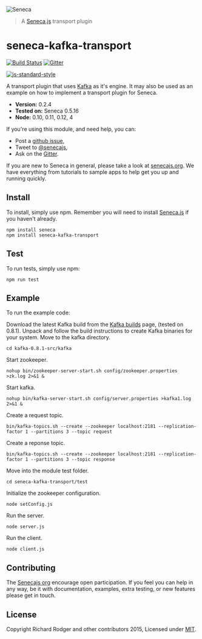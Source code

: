 ![Seneca](http://senecajs.org/files/assets/seneca-logo.png)
> A [Seneca.js][] transport plugin

# seneca-kafka-transport
[![Build Status][travis-badge]][travis-url]
[![Gitter][gitter-badge]][gitter-url]

[![js-standard-style][standard-badge]][standard-style]

A transport plugin that uses [Kafka][] as it's engine. It may also be used as an 
example on how to implement a transport plugin for Seneca.

- __Version:__ 0.2.4
- __Tested on:__ Seneca 0.5.16
- __Node:__ 0.10, 0.11, 0.12, 4

If you're using this module, and need help, you can:

- Post a [github issue][],
- Tweet to [@senecajs][],
- Ask on the [Gitter][gitter-url].

If you are new to Seneca in general, please take a look at [senecajs.org][]. We have everything from
tutorials to sample apps to help get you up and running quickly.

## Install
To install, simply use npm. Remember you will need to install [Seneca.js][] if you haven't already.

```
npm install seneca
npm install seneca-kafka-transport
```

## Test
To run tests, simply use npm:

```
npm run test
```

## Example
To run the example code:

Download the latest Kafka build from the [Kafka builds][] page, (tested on 0.8.1).
Unpack and follow the build instructions to create Kafka binaries for your system.
Move to the kafka directory.

```
cd kafka-0.8.1-src/kafka
```

Start zookeeper.

```
nohup bin/zookeeper-server-start.sh config/zookeeper.properties >zk.log 2>&1 &
```

Start kafka.

```
nohup bin/kafka-server-start.sh config/server.properties >kafka1.log 2>&1 &
```

Create a request topic.

```
bin/kafka-topics.sh --create --zookeeper localhost:2181 --replication-factor 1 --partitions 3 --topic request
```

Create a reponse topic.

```
bin/kafka-topics.sh --create --zookeeper localhost:2181 --replication-factor 1 --partitions 3 --topic response
```

Move into the module test folder.

```
cd seneca-kafka-transport/test
```

Initialize the zookeeper configuration.

```
node setConfig.js
```

Run the server.

```
node server.js
```

Run the client.

```
node client.js
```

## Contributing
The [Senecajs org][] encourage open participation. If you feel you can help in any way, be it with
documentation, examples, extra testing, or new features please get in touch.

## License
Copyright Richard Rodger and other contributors 2015, Licensed under [MIT][].

[Kafka]: http://kafka.apache.org
[Kafka builds]: http://kafka.apache.org/downloads.html
[travis-badge]: https://travis-ci.org/rjrodger/seneca-kafka-transport.svg
[travis-url]: https://travis-ci.org/rjrodger/seneca-kafka-transport
[gitter-badge]: https://badges.gitter.im/Join%20Chat.svg
[gitter-url]: https://gitter.im/senecajs/seneca
[standard-badge]: https://raw.githubusercontent.com/feross/standard/master/badge.png
[standard-style]: https://github.com/feross/standard

[MIT]: ./LICENSE
[Senecajs org]: https://github.com/senecajs/
[Seneca.js]: https://www.npmjs.com/package/seneca
[senecajs.org]: http://senecajs.org/
[github issue]: https://github.com/rjrodger/seneca-kafka-transport/issues
[@senecajs]: http://twitter.com/senecajs

